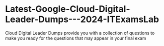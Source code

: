 # Latest-Google-Cloud-Digital-Leader-Dumps---2024-ITExamsLab
 Cloud Digital Leader Dumps provide you with a collection of questions to make you ready for the questions that may appear in your final exam
